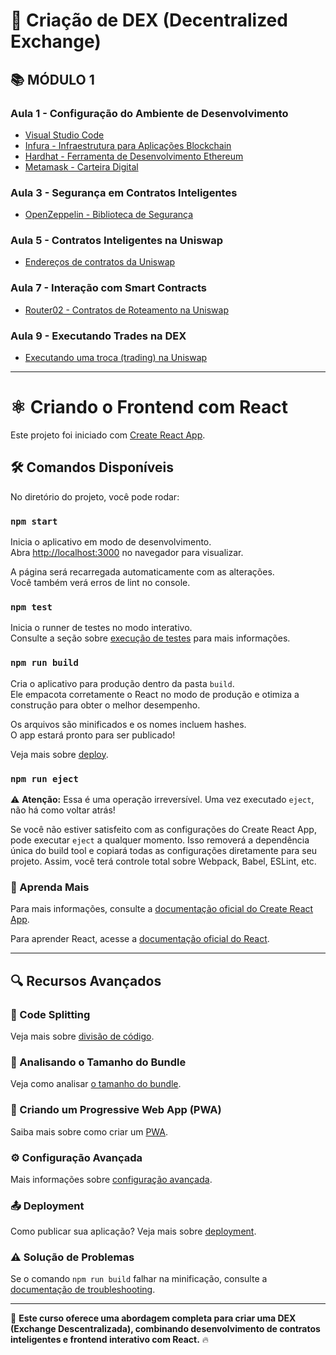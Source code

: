 # 🏦 Criação de DEX (Decentralized Exchange)

## 📚 MÓDULO 1

### Aula 1 - Configuração do Ambiente de Desenvolvimento
- [Visual Studio Code](https://code.visualstudio.com/)
- [Infura - Infraestrutura para Aplicações Blockchain](https://www.infura.io/)
- [Hardhat - Ferramenta de Desenvolvimento Ethereum](https://hardhat.org/)
- [Metamask - Carteira Digital](https://metamask.io/)

### Aula 3 - Segurança em Contratos Inteligentes
- [OpenZeppelin - Biblioteca de Segurança](https://www.openzeppelin.com/)

### Aula 5 - Contratos Inteligentes na Uniswap
- [Endereços de contratos da Uniswap](https://docs.uniswap.org/contracts/v3/)

### Aula 7 - Interação com Smart Contracts
- [Router02 - Contratos de Roteamento na Uniswap](https://docs.uniswap.org/contracts/v2/reference/smart-contracts/router-02)

### Aula 9 - Executando Trades na DEX
- [Executando uma troca (trading) na Uniswap](https://docs.uniswap.org/sdk/v3/guides/swaps/trading)

---

# ⚛️ Criando o Frontend com React

Este projeto foi iniciado com [Create React App](https://github.com/facebook/create-react-app).

## 🛠️ Comandos Disponíveis

No diretório do projeto, você pode rodar:

### `npm start`
Inicia o aplicativo em modo de desenvolvimento.  
Abra [http://localhost:3000](http://localhost:3000) no navegador para visualizar.  

A página será recarregada automaticamente com as alterações.  
Você também verá erros de lint no console.

### `npm test`
Inicia o runner de testes no modo interativo.  
Consulte a seção sobre [execução de testes](https://facebook.github.io/create-react-app/docs/running-tests) para mais informações.

### `npm run build`
Cria o aplicativo para produção dentro da pasta `build`.  
Ele empacota corretamente o React no modo de produção e otimiza a construção para obter o melhor desempenho.

Os arquivos são minificados e os nomes incluem hashes.  
O app estará pronto para ser publicado!

Veja mais sobre [deploy](https://facebook.github.io/create-react-app/docs/deployment).

### `npm run eject`
⚠️ **Atenção:** Essa é uma operação irreversível. Uma vez executado `eject`, não há como voltar atrás!

Se você não estiver satisfeito com as configurações do Create React App, pode executar `eject` a qualquer momento. Isso removerá a dependência única do build tool e copiará todas as configurações diretamente para seu projeto. Assim, você terá controle total sobre Webpack, Babel, ESLint, etc.

### 📖 Aprenda Mais

Para mais informações, consulte a [documentação oficial do Create React App](https://facebook.github.io/create-react-app/docs/getting-started).  

Para aprender React, acesse a [documentação oficial do React](https://reactjs.org/).

---

## 🔍 Recursos Avançados

### 📌 Code Splitting
Veja mais sobre [divisão de código](https://facebook.github.io/create-react-app/docs/code-splitting).

### 📏 Analisando o Tamanho do Bundle
Veja como analisar [o tamanho do bundle](https://facebook.github.io/create-react-app/docs/analyzing-the-bundle-size).

### 🚀 Criando um Progressive Web App (PWA)
Saiba mais sobre como criar um [PWA](https://facebook.github.io/create-react-app/docs/making-a-progressive-web-app).

### ⚙️ Configuração Avançada
Mais informações sobre [configuração avançada](https://facebook.github.io/create-react-app/docs/advanced-configuration).

### 📤 Deployment
Como publicar sua aplicação? Veja mais sobre [deployment](https://facebook.github.io/create-react-app/docs/deployment).

### ⚠️ Solução de Problemas
Se o comando `npm run build` falhar na minificação, consulte a [documentação de troubleshooting](https://facebook.github.io/create-react-app/docs/troubleshooting#npm-run-build-fails-to-minify).

---

🚀 **Este curso oferece uma abordagem completa para criar uma DEX (Exchange Descentralizada), combinando desenvolvimento de contratos inteligentes e frontend interativo com React.** 🔥
